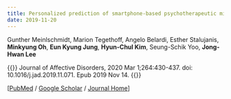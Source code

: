 ```yaml
---
title: Personalized prediction of smartphone-based psychotherapeutic micro-intervention success using machine learning
date: 2019-11-20
---
```


Gunther Meinlschmidt, Marion Tegethoff, Angelo Belardi, Esther Stalujanis, **Minkyung Oh**, **Eun Kyung Jung**, **Hyun-Chul Kim**, Seung-Schik Yoo, **Jong-Hwan Lee**

{{<format bright-green>}}
Journal of Affective Disorders, 2020 Mar 1;264:430-437. doi: 10.1016/j.jad.2019.11.071. Epub 2019 Nov 14.
{{</format>}}

[[PubMed](https://pubmed.ncbi.nlm.nih.gov/31787419/) /
[Google Scholar](https://scholar.google.com/scholar?hl=en&as_sdt=0%2C5&q=Personalized+prediction+of+smartphone-based+psychotherapeutic+micro-intervention+success+using+machine+learning&btnG=) /
[Journal Home](https://www.sciencedirect.com/science/article/pii/S0165032719312121?casa_token=sH7Zo__FKhUAAAAA:MUEEZ-PN6U8_ON8A_z3XYOiG4JZUuO3gku7Vh6sMREUsbppw1f4J7ehC5NfO584cpydyTGOOm9Hh)]